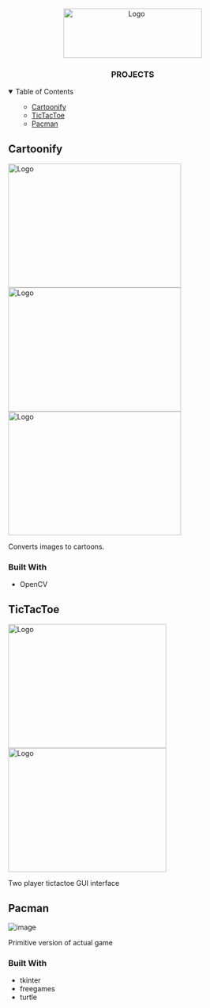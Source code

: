 <!-- PROJECT LOGO -->
<br />
<p align="center">
  <a href="https://github.com/vkb27/Python_projects">
    <img src="https://www.python.org/static/community_logos/python-logo-master-v3-TM.png" alt="Logo" width="280" height="100">
  </a>
  <h3 align="center">PROJECTS</h3>

</p>



<!-- TABLE OF CONTENTS -->
<details open="open">
  <summary>Table of Contents</summary>
  <ol>
      <ul>
        <li><a href="#cartoonify">Cartoonify</a></li>
        <li><a href="#tictactoe">TicTacToe</a></li>
        <li><a href="#pacman">Pacman</a></li>
      </ul>
  
  </ol>
</details>



<!-- ABOUT THE PROJECT -->
## Cartoonify
<img src="https://user-images.githubusercontent.com/80630522/129457329-17dfcd94-893d-4e18-bd62-0ccf1662528a.png" alt="Logo" width="350" height="250"> <img src="https://user-images.githubusercontent.com/80630522/129457330-dc7672a3-89ed-4c22-84de-8784e19fd169.png" alt="Logo" width="350" height="250"> <img src="https://user-images.githubusercontent.com/80630522/129457331-c35331a7-a3f2-44b9-9198-fd787a31c129.png" alt="Logo" width="350" height="250">

Converts images to cartoons.

### Built With

* OpenCV

## TicTacToe
<!-- <img src="https://user-images.githubusercontent.com/80630522/129457425-387075b7-e95a-4977-9848-84ab6080ceaa.png" alt="Logo" width="320" height="250">   -->
<img src="https://user-images.githubusercontent.com/80630522/129457429-2f5d914d-07a7-47f8-bebf-37a271ed866f.png" alt="Logo" width="320" height="250">  <img src="https://user-images.githubusercontent.com/80630522/129457430-ffafc8e6-f13e-4450-b1a3-451a389e7749.png" alt="Logo" width="320" height="250">


Two player tictactoe GUI interface

## Pacman
![image](https://user-images.githubusercontent.com/80630522/129457498-020471ce-397f-4467-a555-91878ff2b144.png)


Primitive version of actual game

### Built With

* tkinter
* freegames
* turtle
